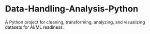 # Data-Handling-Analysis-Python
A Python project for cleaning, transforming, analyzing, and visualizing datasets for AI/ML readiness.
